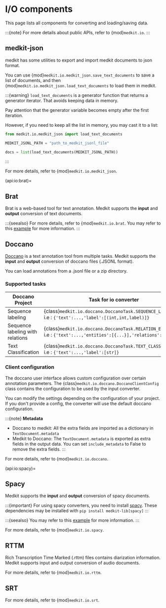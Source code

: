 # I/O components

This page lists all components for converting and loading/saving data.

:::{note}
For more details about public APIs, refer to
{mod}`medkit.io`.
:::

## medkit-json

medkit has some utilities to export and import medkit documents to json format.

You can use {mod}`medkit.io.medkit_json.save_text_documents` to save a list of documents, and then {mod}`medkit.io.medkit_json.load_text_documents` to load them in medkit.

:::{warning}
`load_text_documents` is a generator function that returns a generator iterator.
That avoids keeping data in memory.

Pay attention that the generator variable becomes empty after the first iteration.

However, if you need to keep all the list in memory, you may cast it to a list:
```python
from medkit.io.medkit_json import load_text_documents

MEDKIT_JSONL_PATH = "path_to_medkit_jsonl_file"

docs = list(load_text_documents(MEDKIT_JSONL_PATH))
```
:::

For more details, refer to {mod}`medkit.io.medkit_json`.

(api:io:brat)=
## Brat

Brat is a web-based tool for text annotation. Medkit supports the **input** and **output** conversion of text documents. 

:::{seealso}
For more details, refer to {mod}`medkit.io.brat`.
You may refer to this [example](../examples/brat_io.md) for more information.
:::


## Doccano

[Doccano](https://github.com/doccano/doccano) is a text annotation tool from multiple tasks. Medkit supports the **input** and **output** conversion of doccano files (.JSONL format). 

You can load annotations from a .jsonl file or a zip directory.

### Supported tasks
| Doccano Project                  	| Task for io converter                                                                                                     	|
|----------------------------------	|---------------------------------------------------------------------------------------------------------------------------	|
| Sequence labeling                	| {class}`medkit.io.doccano.DoccanoTask.SEQUENCE_LABELING` <br> i.e : `{'text':...,'label':[(int,int,label)]}`              	|
| Sequence labeling with relations 	| {class}`medkit.io.doccano.DoccanoTask.RELATION_EXTRACTION` <br>i.e : `{'text':...,'entities':[{...}],'relations':[{...}]}` 	|
| Text Classification              	| {class}`medkit.io.doccano.DoccanoTask.TEXT_CLASSIFICATION`<br>i.e : `{'text':...,'label':[str]}`                          	|

### Client configuration

The doccano user interface allows custom configuration over certain annotation parameters. The {class}`medkit.io.doccano.DoccanoClientConfig` class contains the configuration to be used by the input converter. 

You can modify the settings depending on the configuration of your project. If you don't provide a config, the converter will use the default doccano configuration.


:::{note}
**Metadata**

- Doccano to medkit: All the extra fields are imported as a dictionary in `TextDocument.metadata`
- Medkit to Doccano: The `TextDocument.metadata` is exported as extra fields in the output data. You can set `include_metadata` to False to remove the extra fields.
:::

For more details, refer to {mod}`medkit.io.doccano`.

(api:io:spacy)=
## Spacy

Medkit supports the **input** and **output** conversion of spacy documents.

:::{important}
For using spacy converters, you need to install [spacy](https://spacy.io/).
These dependencies may be installed with `pip install medkit-lib[spacy]`
:::

:::{seealso}
You may refer to this [example](../examples/spacy_io.md) for more information.
:::

For more details, refer to {mod}`medkit.io.spacy`.



## RTTM

Rich Transcription Time Marked (.rttm) files contains diarization information. 
Medkit supports input and output conversion of audio documents.

For more details, refer to {mod}`medkit.io.rttm`.

## SRT

For more details, refer to {mod}`medkit.io.srt`.
